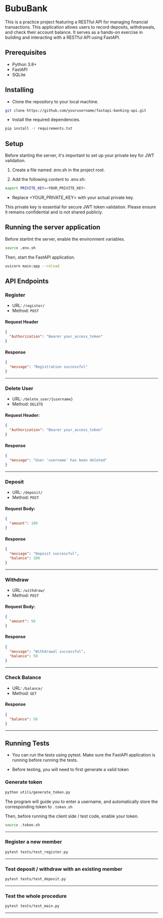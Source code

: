 # BubuBank
This is a practice project featuring a RESTful API for managing financial transactions. This application allows users to record deposits, withdrawals, and check their account balance. It serves as a hands-on exercise in building and interacting with a RESTful API using FastAPI.

## Prerequisites

* Python 3.8+
* FastAPI
* SQLite

## Installing

* Clone the repository to your local machine.

```bash
git clone https://github.com/yourusername/fastapi-banking-api.git
```

* Install the required dependencies.

```bash
pip install -r requirements.txt
```

## Setup

Before starting the server, it's important to set up your private key for JWT validation.

1. Create a file named .env.sh in the project root.

2. Add the following content to .env.sh:


```bash
export PRIVITE_KEY=<YOUR_PRIVITE_KEY>
```

* Replace <YOUR_PRIVATE_KEY> with your actual private key.

This private key is essential for secure JWT token validation. Please ensure it remains confidential and is not shared publicly.

## Running the server application

Before startint the server, enable the environment variables.

```bash
source .env.sh
```

Then, start the FastAPI application.

```bash
uvicorn main:app --reload
```

## API Endpoints

### Register

* URL: `/register/`
* Method: `POST`
#### Request Header
```json
{
  "Authorization": "Bearer your_access_token"
}
```

#### Response
```json
{
  "message": "Registration successful"
}
```
---

### Delete User

* URL: `/delete_user/{username}`
* Method: `DELETE`

#### Request Header:

```json
{
  "Authorization": "Bearer your_access_token"
}
```

#### Response

```json
{
  "message": "User 'username' has been deleted"
}
```
---

### Deposit

* URL: `/deposit/`
* Method: `POST`

#### Request Body:

```json
{
  "amount": 100
}
```

#### Response

```json
{
  "message": "Deposit successful",
  "balance": 100
}
```
---

### Withdraw

* URL: `/withdraw/`
* Method: `POST`

#### Request Body:

```json
{
  "amount": 50
}
```

#### Response

```json
{
  "message": "Withdrawal successful",
  "balance": 50
}
```
---

### Check Balance
* URL: `/balance/`
* Method: `GET`

#### Response

```json
{
  "balance": 50
}
```

---

## Running Tests

* You can run the tests using pytest. Make sure the FastAPI application is running before running the tests.

* Before testing, you will need to first generate a valid token

### Generate token

```bash
python utils/generate_token.py
```

The program will guide you to enter a username, and automatically store the corresponding token to `.token.sh`

Then, before running the client side / test code, enable your token.

```bash
source .token.sh
```

---
### Register a new member

```bash
pytest tests/test_register.py
```
---
### Test deposit / withdraw with an existing member

```bash
pytest tests/test_deposit.py
```
---
### Test the whole procedure

```bash
pytest tests/test_main.py
```
---
